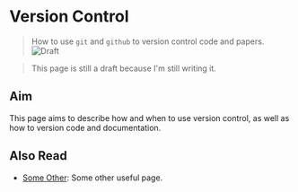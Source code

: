 # Version Control
> How to use `git` and `github` to version control code and papers.
![Draft](https://img.shields.io/badge/status-draft-red)

> This page is still a draft because I'm still writing it.

## Aim
This page aims to describe how and when to use version control, as well as how to version code and documentation.

## Also Read
- [Some Other](/CONTRIBUTING.md): Some other useful page. 